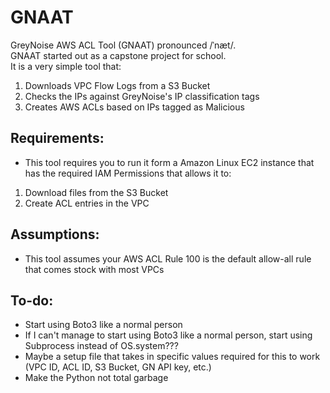 # GNAAT  
GreyNoise AWS ACL Tool (GNAAT) pronounced /ˈnæt/.  
GNAAT started out as a capstone project for school.  
It is a very simple tool that:  
1. Downloads VPC Flow Logs from a S3 Bucket
2. Checks the IPs against GreyNoise's IP classification tags
3. Creates AWS ACLs based on IPs tagged as Malicious
  
## Requirements:
* This tool requires you to run it form a Amazon Linux EC2 instance that has the required IAM Permissions that allows it to:
1. Download files from the S3 Bucket
2. Create ACL entries in the VPC

## Assumptions:
* This tool assumes your AWS ACL Rule 100 is the default allow-all rule that comes stock with most VPCs
  
## To-do:
* Start using Boto3 like a normal person
* If I can't manage to start using Boto3 like a normal person, start using Subprocess instead of OS.system???
* Maybe a setup file that takes in specific values required for this to work (VPC ID, ACL ID, S3 Bucket, GN API key, etc.)
* Make the Python not total garbage
